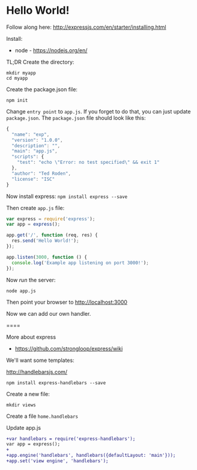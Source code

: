 # Hello World!

Follow along here:
http://expressjs.com/en/starter/installing.html

Install:
 - node - https://nodejs.org/en/

TL;DR
Create the directory:

    mkdir myapp
    cd myapp

Create the package.json file:

    npm init


Change `entry point` to `app.js`. If you forget to do that, you can just update `package.json`. The `package.json` file should look like this:

```javascript
{
  "name": "exp",
  "version": "1.0.0",
  "description": "",
  "main": "app.js",
  "scripts": {
    "test": "echo \"Error: no test specified\" && exit 1"
  },
  "author": "Ted Roden",
  "license": "ISC"
}
```

Now install express: `npm install express --save`

Then create `app.js` file:

```javascript
var express = require('express');
var app = express();

app.get('/', function (req, res) {
  res.send('Hello World!');
});

app.listen(3000, function () {
  console.log('Example app listening on port 3000!');
});
```



Now *run* the server:

    node app.js

Then point your browser to [http://localhost:3000](http://localhost:3000)

Now we can add our own handler.


====

More about express
 - https://github.com/strongloop/express/wiki

We'll want some templates:

http://handlebarsjs.com/

    npm install express-handlebars --save

Create a new file:

	mkdir views

Create a file `home.handlebars`


Update app.js

```diff
+var handlebars = require('express-handlebars');
var app = express();
+
+app.engine('handlebars', handlebars({defaultLayout: 'main'}));
+app.set('view engine', 'handlebars');
```
